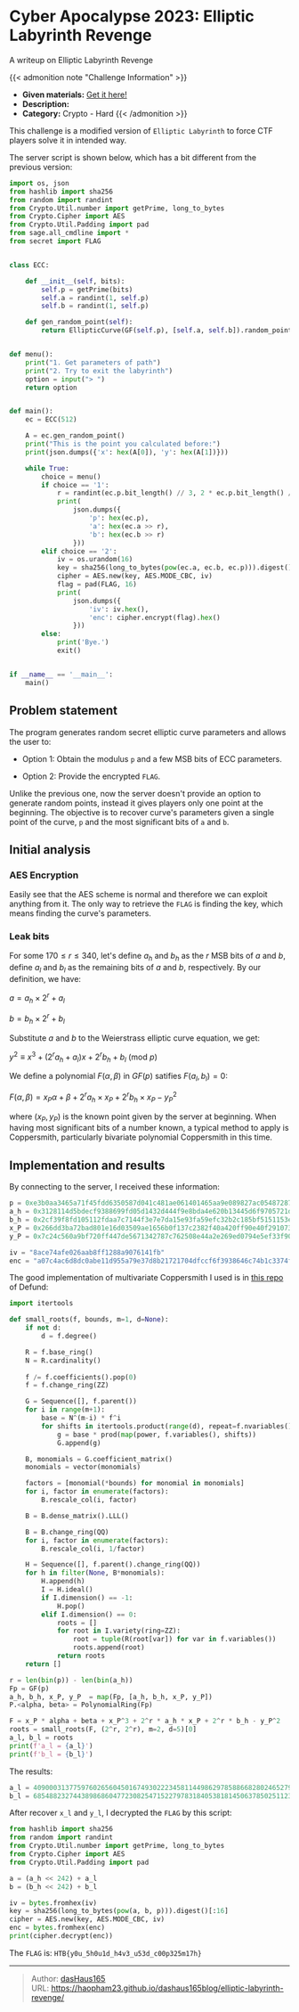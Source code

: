 # Cyber Apocalypse 2023: Elliptic Labyrinth Revenge

A writeup on Elliptic Labyrinth Revenge
<!--more-->


{{< admonition note "Challenge Information" >}}
* **Given materials:** [Get it here!](https://drive.google.com/file/d/1wKzblzA6_mYWHLM-CHcUo-6NjIzX9Llc/view?usp=sharing)
* **Description:** 
* **Category:** Crypto - Hard
{{< /admonition >}}

This challenge is a modified version of `Elliptic Labyrinth` to force CTF players solve it in intended way. 

The server script is shown below, which has a bit different from the previous version:
```python
import os, json
from hashlib import sha256
from random import randint
from Crypto.Util.number import getPrime, long_to_bytes
from Crypto.Cipher import AES
from Crypto.Util.Padding import pad
from sage.all_cmdline import *
from secret import FLAG


class ECC:

    def __init__(self, bits):
        self.p = getPrime(bits)
        self.a = randint(1, self.p)
        self.b = randint(1, self.p)

    def gen_random_point(self):
        return EllipticCurve(GF(self.p), [self.a, self.b]).random_point()


def menu():
    print("1. Get parameters of path")
    print("2. Try to exit the labyrinth")
    option = input("> ")
    return option


def main():
    ec = ECC(512)

    A = ec.gen_random_point()
    print("This is the point you calculated before:")
    print(json.dumps({'x': hex(A[0]), 'y': hex(A[1])}))

    while True:
        choice = menu()
        if choice == '1':
            r = randint(ec.p.bit_length() // 3, 2 * ec.p.bit_length() // 3)
            print(
                json.dumps({
                    'p': hex(ec.p),
                    'a': hex(ec.a >> r),
                    'b': hex(ec.b >> r)
                }))
        elif choice == '2':
            iv = os.urandom(16)
            key = sha256(long_to_bytes(pow(ec.a, ec.b, ec.p))).digest()[:16]
            cipher = AES.new(key, AES.MODE_CBC, iv)
            flag = pad(FLAG, 16)
            print(
                json.dumps({
                    'iv': iv.hex(),
                    'enc': cipher.encrypt(flag).hex()
                }))
        else:
            print('Bye.')
            exit()


if __name__ == '__main__':
    main()
```

## Problem statement
The program generates random secret elliptic curve parameters and allows the user to:

  - Option 1: Obtain the modulus `p` and a few MSB bits of ECC parameters.

  - Option 2: Provide the encrypted `FLAG`.

Unlike the previous one, now the server doesn't provide an option to generate random points, instead it gives players only one point at the beginning. The objective is to recover curve's parameters given a single point of the curve, `p` and the most significant bits of `a` and `b`.
## Initial analysis

### AES Encryption
Easily see that the AES scheme is normal and therefore we can exploit anything from it. The only way to retrieve the `FLAG` is finding the key, which means finding the curve's parameters.
### Leak bits
For some $170 \leq r \leq 340$, let's define $a_{h}$ and $b_h$ as the $r$ MSB bits of $a$ and $b$, define $a_l$ and $b_l$ as the remaining bits of $a$ and $b$, respectively. By our definition, we have:

$a = a_h \times 2^r + a_l$

$b = b_h \times 2^r + b_l$

Substitute $a$ and $b$ to the Weierstrass elliptic curve equation, we get:

$y^2 \equiv x^3 + (2^ra_h + a_l)x + 2^rb_h + b_l \text{  (mod }p)$

We define a polynomial $F(\alpha, \beta)$ in $GF(p)$ satifies $F(a_l, b_l) = 0$:

$F(\alpha, \beta) = x_P\alpha + \beta + 2^r a_h \times x_P + 2^rb_h\times x_P - y^2_P$

where $(x_P, y_P)$ is the known point given by the server at beginning. When having most significant bits of a number known, a typical method to apply is Coppersmith, particularly bivariate polynomial Coppersmith in this time.
## Implementation and results
By connecting to the server, I received these information: 
```python
p = 0xe3b0aa3465a71f45fdd6350587d041c481ae061401465aa9e089827ac0548728771f6baf095b5f44bb8410dc9709ea22df72bf635f04475fedeb24f13d488ceb
a_h = 0x3128114d5bdecf9388699fd05d1432d444f9e8bda4e620b13445d6f9705721d7dff1
b_h = 0x2cf39f8fd105112fdaa7c7144f3e7e7da15e93fa59efc32b2c185bf5151153e7fd07
x_P = 0x266dd3ba72bad801e16d03509ae1656b0f137c2382f40a420ff90e40f291073b46ae395f2858ccd719299d786c8191796f882daf2a55760d9c58fbcb6c5355da
y_P = 0x7c24c560a9bf720ff447de5671342787c762508e44a2e269ed0794e5ef33f9014f1dd53d8a3ebcb301d5fecdfde4d2413ee079b0ad8e716729c0123787d7fa4d

iv = "8ace74afe026aab8ff1288a9076141fb"
enc = "a07c4ac6d8dc0abe11d955a79e37d8b21721704dfccf6f3938646c74b1c3374f6d0f8e71962e48c405c629533c804ea0"
```
The good implementation of multivariate Coppersmith I used is in [this repo](https://github.com/defund/coppersmith) of Defund:
```python
import itertools

def small_roots(f, bounds, m=1, d=None):
	if not d:
		d = f.degree()

	R = f.base_ring()
	N = R.cardinality()
	
	f /= f.coefficients().pop(0)
	f = f.change_ring(ZZ)

	G = Sequence([], f.parent())
	for i in range(m+1):
		base = N^(m-i) * f^i
		for shifts in itertools.product(range(d), repeat=f.nvariables()):
			g = base * prod(map(power, f.variables(), shifts))
			G.append(g)

	B, monomials = G.coefficient_matrix()
	monomials = vector(monomials)

	factors = [monomial(*bounds) for monomial in monomials]
	for i, factor in enumerate(factors):
		B.rescale_col(i, factor)

	B = B.dense_matrix().LLL()

	B = B.change_ring(QQ)
	for i, factor in enumerate(factors):
		B.rescale_col(i, 1/factor)

	H = Sequence([], f.parent().change_ring(QQ))
	for h in filter(None, B*monomials):
		H.append(h)
		I = H.ideal()
		if I.dimension() == -1:
			H.pop()
		elif I.dimension() == 0:
			roots = []
			for root in I.variety(ring=ZZ):
				root = tuple(R(root[var]) for var in f.variables())
				roots.append(root)
			return roots
	return []

r = len(bin(p)) - len(bin(a_h))
Fp = GF(p)
a_h, b_h, x_P, y_P  = map(Fp, [a_h, b_h, x_P, y_P])
P.<alpha, beta> = PolynomialRing(Fp)

F = x_P * alpha + beta + x_P^3 + 2^r * a_h * x_P + 2^r * b_h - y_P^2
roots = small_roots(F, (2^r, 2^r), m=2, d=5)[0]
a_l, b_l = roots
print(f'a_l = {a_l}')
print(f'b_l = {b_l}')
```
The results:
```python
a_l = 4090003137759760265604501674930222345811449862978588668280246527938919495
b_l = 6854882327443898686047723082547152279783184053818145063785025112346556672
```

After recover `x_l` and `y_l`, I decrypted the `FLAG` by this script:
```python
from hashlib import sha256
from random import randint
from Crypto.Util.number import getPrime, long_to_bytes
from Crypto.Cipher import AES
from Crypto.Util.Padding import pad

a = (a_h << 242) + a_l
b = (b_h << 242) + b_l

iv = bytes.fromhex(iv)
key = sha256(long_to_bytes(pow(a, b, p))).digest()[:16]
cipher = AES.new(key, AES.MODE_CBC, iv)
enc = bytes.fromhex(enc)
print(cipher.decrypt(enc))
```
The `FLAG` is: `HTB{y0u_5h0u1d_h4v3_u53d_c00p325m17h}`

---

> Author: [dasHaus165](https://haopham23.github.io/dashaus165blog/)  
> URL: https://haopham23.github.io/dashaus165blog/elliptic-labyrinth-revenge/  

